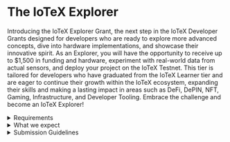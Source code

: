 # The IoTeX Explorer

Introducing the IoTeX Explorer Grant, the next step in the IoTeX Developer Grants designed for developers who are ready to explore more advanced concepts, dive into hardware implementations, and showcase their innovative spirit. As an Explorer, you will have the opportunity to receive up to $1,500 in funding and hardware, experiment with real-world data from actual sensors, and deploy your project on the IoTeX Testnet. This tier is tailored for developers who have graduated from the IoTeX Learner tier and are eager to continue their growth within the IoTeX ecosystem, expanding their skills and making a lasting impact in areas such as DeFi, DePIN, NFT, Gaming, Infrastructure, and Developer Tooling. Embrace the challenge and become an IoTeX Explorer!

<details>

<summary>Requirements</summary>

* **Successfully complete the IoTeX Learner tier:** \
  To qualify for the IoTeX Wanderer Grant, you need to have successfully completed the IoTeX Learner tier and obtained the Soul Bound Token (SBT).
* **Adequate technical expertise:** \
  Showcase your technical skills and experience in relevant fields, such as web development, IoT, or web3. Provide links to past projects, GitHub repositories, or other relevant work to strengthen your application.

</details>

<details>

<summary>What we expect</summary>

* **Continue community contributions:** \
  We expect you to maintain your active participation within the IoTeX Developer Community by sharing your knowledge, experiences, and project updates.
* **Utilize W3bstream and, if requested, hardware in your projects:** \
  We expect you to integrate W3bstream and, if applicable, utilize the hardware kit in your project to experiment with real-world data and explore hardware implementations.
* **Deploy a project on IoTeX Testnet:** \
  Develop a proof of concept or minimum viable product (MVP) that demonstrates your innovative spirit and technical capabilities, and deploy it on the IoTeX Testnet.

</details>

<details>

<summary>Submission Guidelines</summary>

* **Project proposal:** \
  Submit a well-structured project proposal detailing the project's concept, the W3bstream integration, and hardware implementations (if applicable). Describe how your project will contribute to the IoTeX ecosystem and what you hope to achieve with the Wanderer Grant.
* **Milestones:** \
  Outline the specific milestones for your project, including deliverables, timelines, and expected outcomes. This will help the review team better understand your project's scope and evaluate its potential impact on the IoTeX ecosystem.
* **Showcase past experience:** \
  Provide examples of your previous work, including any relevant projects or contributions to the IoTeX Developer Community, to demonstrate your expertise and commitment to the growth and adoption of IoTeX technology.

#### For a category specific example visit the [_**Grant Verticals**_](../grant-verticals/) page or the [DePIN Submission Ideas](../halo-grants-program/depin-submission-ideas.md) section.&#x20;

</details>
